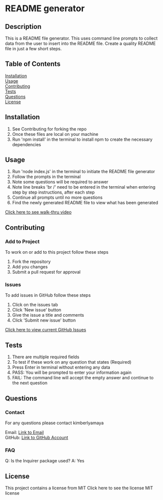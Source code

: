 # README generator
 
  ## Description
  This is a README file generator. This uses command line prompts to collect data from the user to insert into the README file. Create a quality README file in just a few short steps. 

  ## Table of Contents
  [Installation](##Installation)  
  [Usage](##Usage)  
  [Contributing](##Contributing)   
  [Tests](##Tests)  
  [Questions](##Questions)  
  [License](##License) 
  
  ## Installation
  1. See Contributing for forking the repo
  2. Once these files are local on your machine
  3. Run 'npm install' in the terminal to install npm to create the necessary dependencies
  
  ## Usage
  1. Run 'node index.js' in the terminal to initiate the README file generator
  2. Follow the prompts in the terminal
  3. Note some questions will be required to answer
  4. Note line breaks 'br /' need to be entered in the terminal when entering step by step instructions, after each step
  4. Continue all prompts until no more questions
  5. Find the newly generated README file to view what has been generated

  [Click here to see walk-thru video](https://watch.screencastify.com/v/ICO05kGA0PiLaTB6oz49)

  ## Contributing  
  
  ### Add to Project  
  To work on or add to this project follow these steps  
  1. Fork the repository  
  2. Add you changes  
  3. Submit a pull request for approval  
  
  ### Issues
  To add issues in GitHub follow these steps
  1. Click on the issues tab
  2. Click 'New issue' button
  3. Give the issue a title and comments
  4. Click 'Submit new issue' button

  [Click here to view current GitHub Issues](https://github.com/kimberlyamaya/readme-generator/issues)   

  ## Tests
  1. There are multiple required fields
  2. To test if these work on any question that states (Required)
  3. Press Enter in terminal without entering any data
  4. PASS: You will be prompted to enter your information again
  5. FAIL: The command line will accept the empty answer and continue to the next question

  ## Questions

  ### Contact
  For any questions please contact kimberlyamaya  
  
  Email: [Link to Email](mailto:kimberly_kimbell@yahoo.com)  
  GitHub: [Link to GitHub Account](https://github.com/kimberlyamaya)  

  ### FAQ
  Q: Is the Inquirer package used?
  A: Yes

  ## License
  This project contains a license from MIT
  Click here to see the license MIT license